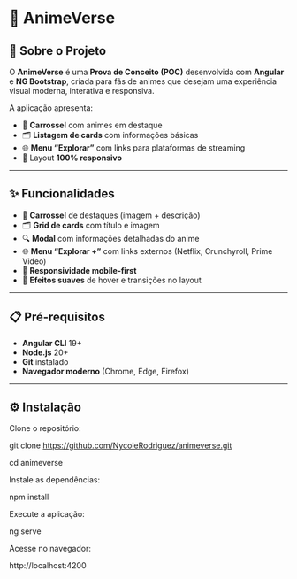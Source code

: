 # 📘 AnimeVerse 

## 📖 Sobre o Projeto
O **AnimeVerse** é uma **Prova de Conceito (POC)** desenvolvida com **Angular** e **NG Bootstrap**, criada para fãs de animes que desejam uma experiência visual moderna, interativa e responsiva.  

A aplicação apresenta:  
- 🎠 **Carrossel** com animes em destaque  
- 🗂️ **Listagem de cards** com informações básicas  
- 🌐 **Menu “Explorar”** com links para plataformas de streaming  
- 📱 Layout **100% responsivo**  

---

## ✨ Funcionalidades

- 🎠 **Carrossel** de destaques (imagem + descrição)  
- 🗂️ **Grid de cards** com título e imagem  
- 🔍 **Modal** com informações detalhadas do anime  
- 🌐 **Menu “Explorar +”** com links externos (Netflix, Crunchyroll, Prime Video)  
- 📱 **Responsividade mobile-first**  
- 🎨 **Efeitos suaves** de hover e transições no layout  

---

## 📋 Pré-requisitos

- **Angular CLI** 19+  
- **Node.js** 20+  
- **Git** instalado  
- **Navegador moderno** (Chrome, Edge, Firefox)  

---

## ⚙️ Instalação

Clone o repositório:

git clone https://github.com/NycoleRodriguez/animeverse.git

cd animeverse

Instale as dependências:

npm install

Execute a aplicação:

ng serve

Acesse no navegador:

http://localhost:4200

